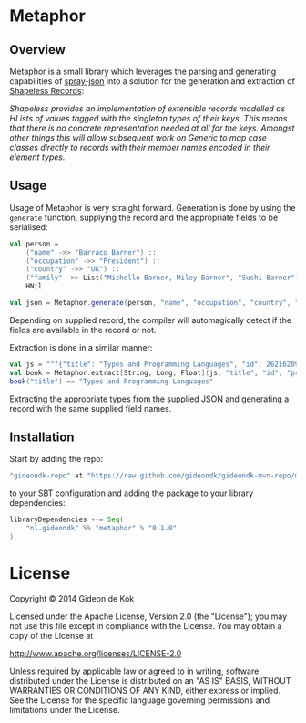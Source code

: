 # Metaphor

## Overview
Metaphor is a small library which leverages the parsing and generating capabilities  of [spray-json](https://github.com/spray/spray-json) into a solution for the generation and extraction of [Shapeless Records](https://github.com/milessabin/shapeless/wiki/Feature-overview:-shapeless-2.0.0#extensible-records):

*Shapeless provides an implementation of extensible records modelled as HLists of values tagged with the singleton types of their keys. This means that there is no concrete representation needed at all for the keys. Amongst other things this will allow subsequent work on Generic to map case classes directly to records with their member names encoded in their element types.*

## Usage
Usage of Metaphor is very straight forward. Generation is done by using the `generate` function, supplying the record and the appropriate fields to be serialised:

```scala
val person =
	("name" ->> "Barraco Barner") ::
	("occupation" ->> "President") ::
	("country" ->> "UK") ::
	("family" ->> List("Michello Barner, Miley Barner", "Sushi Barner")) ::
	HNil

val json = Metaphor.generate(person, "name", "occupation", "country", "family")
``` 

Depending on supplied record, the compiler will automagically detect if the fields are available in the record or not. 

Extraction is done in a similar manner: 

```scala
val js = """{"title": "Types and Programming Languages", "id": 262162091, "price": 44.11}""".asJson
val book = Metaphor.extract[String, Long, Float](js, "title", "id", "price")
book("title") == "Types and Programming Languages"
```

Extracting the appropriate types from the supplied JSON and generating a record with the same supplied field names. 

## Installation
Start by adding the repo:
```scala
"gideondk-repo" at "https://raw.github.com/gideondk/gideondk-mvn-repo/master"
```

to your SBT configuration and adding the package to your library dependencies:

```scala
libraryDependencies ++= Seq(
	"nl.gideondk" %% "metaphor" % "0.1.0"
)
```

# License
Copyright © 2014 Gideon de Kok

Licensed under the Apache License, Version 2.0 (the "License"); you may not use this file except in compliance with the License. You may obtain a copy of the License at

http://www.apache.org/licenses/LICENSE-2.0

Unless required by applicable law or agreed to in writing, software distributed under the License is distributed on an "AS IS" BASIS, WITHOUT WARRANTIES OR CONDITIONS OF ANY KIND, either express or implied. See the License for the specific language governing permissions and limitations under the License.
